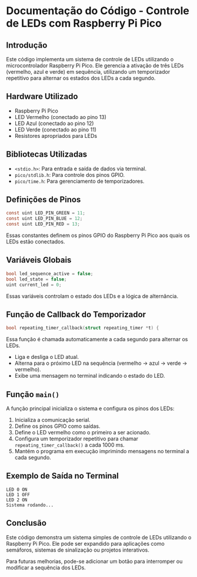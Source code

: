 # Documentação do Código - Controle de LEDs com Raspberry Pi Pico

## Introdução
Este código implementa um sistema de controle de LEDs utilizando o microcontrolador Raspberry Pi Pico. Ele gerencia a ativação de três LEDs (vermelho, azul e verde) em sequência, utilizando um temporizador repetitivo para alternar os estados dos LEDs a cada segundo.

## Hardware Utilizado
- Raspberry Pi Pico
- LED Vermelho (conectado ao pino 13)
- LED Azul (conectado ao pino 12)
- LED Verde (conectado ao pino 11)
- Resistores apropriados para LEDs

## Bibliotecas Utilizadas
- `<stdio.h>`: Para entrada e saída de dados via terminal.
- `pico/stdlib.h`: Para controle dos pinos GPIO.
- `pico/time.h`: Para gerenciamento de temporizadores.

## Definições de Pinos
```c
const uint LED_PIN_GREEN = 11;
const uint LED_PIN_BLUE = 12;
const uint LED_PIN_RED = 13;
```
Essas constantes definem os pinos GPIO do Raspberry Pi Pico aos quais os LEDs estão conectados.

## Variáveis Globais
```c
bool led_sequence_active = false;
bool led_state = false;
uint current_led = 0;
```
Essas variáveis controlam o estado dos LEDs e a lógica de alternância.

## Função de Callback do Temporizador
```c
bool repeating_timer_callback(struct repeating_timer *t) {
```
Essa função é chamada automaticamente a cada segundo para alternar os LEDs.
- Liga e desliga o LED atual.
- Alterna para o próximo LED na sequência (vermelho → azul → verde → vermelho).
- Exibe uma mensagem no terminal indicando o estado do LED.

## Função `main()`
A função principal inicializa o sistema e configura os pinos dos LEDs:
1. Inicializa a comunicação serial.
2. Define os pinos GPIO como saídas.
3. Define o LED vermelho como o primeiro a ser acionado.
4. Configura um temporizador repetitivo para chamar `repeating_timer_callback()` a cada 1000 ms.
5. Mantém o programa em execução imprimindo mensagens no terminal a cada segundo.

## Exemplo de Saída no Terminal
```
LED 0 ON
LED 1 OFF
LED 2 ON
Sistema rodando...
```

## Conclusão
Este código demonstra um sistema simples de controle de LEDs utilizando o Raspberry Pi Pico. Ele pode ser expandido para aplicações como semáforos, sistemas de sinalização ou projetos interativos.

Para futuras melhorias, pode-se adicionar um botão para interromper ou modificar a sequência dos LEDs.

